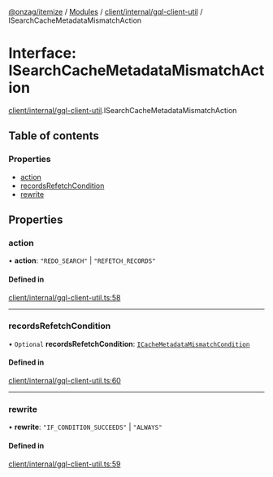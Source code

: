 [@onzag/itemize](../README.md) / [Modules](../modules.md) / [client/internal/gql-client-util](../modules/client_internal_gql_client_util.md) / ISearchCacheMetadataMismatchAction

# Interface: ISearchCacheMetadataMismatchAction

[client/internal/gql-client-util](../modules/client_internal_gql_client_util.md).ISearchCacheMetadataMismatchAction

## Table of contents

### Properties

- [action](client_internal_gql_client_util.ISearchCacheMetadataMismatchAction.md#action)
- [recordsRefetchCondition](client_internal_gql_client_util.ISearchCacheMetadataMismatchAction.md#recordsrefetchcondition)
- [rewrite](client_internal_gql_client_util.ISearchCacheMetadataMismatchAction.md#rewrite)

## Properties

### action

• **action**: ``"REDO_SEARCH"`` \| ``"REFETCH_RECORDS"``

#### Defined in

[client/internal/gql-client-util.ts:58](https://github.com/onzag/itemize/blob/f2f29986/client/internal/gql-client-util.ts#L58)

___

### recordsRefetchCondition

• `Optional` **recordsRefetchCondition**: [`ICacheMetadataMismatchCondition`](client_internal_gql_client_util.ICacheMetadataMismatchCondition.md)

#### Defined in

[client/internal/gql-client-util.ts:60](https://github.com/onzag/itemize/blob/f2f29986/client/internal/gql-client-util.ts#L60)

___

### rewrite

• **rewrite**: ``"IF_CONDITION_SUCCEEDS"`` \| ``"ALWAYS"``

#### Defined in

[client/internal/gql-client-util.ts:59](https://github.com/onzag/itemize/blob/f2f29986/client/internal/gql-client-util.ts#L59)
